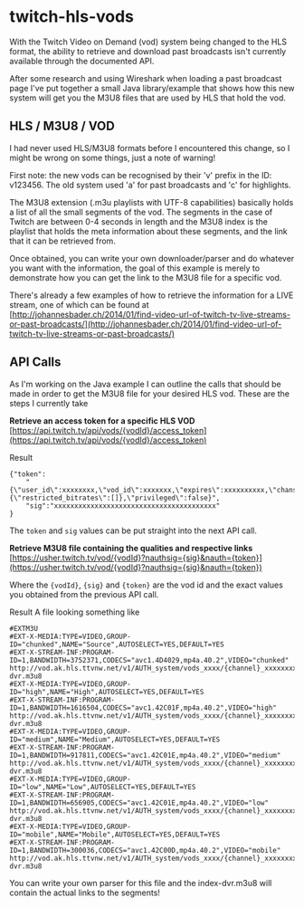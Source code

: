 # twitch-hls-vods
With the Twitch Video on Demand (vod) system being changed to the HLS format, the ability to retrieve and download past broadcasts isn't currently available through the documented API.

After some research and using Wireshark when loading a past broadcast page I've put together a small Java library/example that shows how this new system will get you the M3U8 files that are used by HLS that hold the vod.

## HLS / M3U8 / VOD
I had never used HLS/M3U8 formats before I encountered this change, so I might be wrong on some things, just a note of warning!

First note: the new vods can be recognised by their 'v' prefix in the ID: v123456. The old system used 'a' for past broadcasts and 'c' for highlights.

The M3U8 extension (.m3u playlists with UTF-8 capabilities) basically holds a list of all the small segments of the vod.
The segments in the case of Twitch are between 0-4 seconds in length and the M3U8 index is the playlist that holds the meta information about these segments, and the link that it can be retrieved from.

Once obtained, you can write your own downloader/parser and do whatever you want with the information, the goal of this example is merely to demonstrate how you can get the link to the M3U8 file for a specific vod.

There's already a few examples of how to retrieve the information for a LIVE stream, one of which can be found at [http://johannesbader.ch/2014/01/find-video-url-of-twitch-tv-live-streams-or-past-broadcasts/](http://johannesbader.ch/2014/01/find-video-url-of-twitch-tv-live-streams-or-past-broadcasts/)

## API Calls
As I'm working on the Java example I can outline the calls that should be made in order to get the M3U8 file for your desired HLS vod. These are the steps I currently take

**Retrieve an access token for a specific HLS VOD**  
[https://api.twitch.tv/api/vods/{vodId}/access_token](https://api.twitch.tv/api/vods/{vodId}/access_token)

Result
```
{"token":
    "{\"user_id\":xxxxxxxx,\"vod_id\":xxxxxxx,\"expires\":xxxxxxxxxx,\"chansub\":{\"restricted_bitrates\":[]},\"privileged\":false}",
    "sig":"xxxxxxxxxxxxxxxxxxxxxxxxxxxxxxxxxxxxxxxx"
}
```
The `token` and `sig` values can be put straight into the next API call.

**Retrieve M3U8 file containing the qualities and respective links**  
[https://usher.twitch.tv/vod/{vodId}?nauthsig={sig}&nauth={token}](https://usher.twitch.tv/vod/{vodId}?nauthsig={sig}&nauth={token})

Where the `{vodId}`, `{sig}` and `{token}` are the vod id and the exact values you obtained from the previous API call.

Result
A file looking something like
```
#EXTM3U
#EXT-X-MEDIA:TYPE=VIDEO,GROUP-ID="chunked",NAME="Source",AUTOSELECT=YES,DEFAULT=YES
#EXT-X-STREAM-INF:PROGRAM-ID=1,BANDWIDTH=3752371,CODECS="avc1.4D4029,mp4a.40.2",VIDEO="chunked"
http://vod.ak.hls.ttvnw.net/v1/AUTH_system/vods_xxxx/{channel}_xxxxxxxxxxx_xxxxxxxxx/chunked/index-dvr.m3u8
#EXT-X-MEDIA:TYPE=VIDEO,GROUP-ID="high",NAME="High",AUTOSELECT=YES,DEFAULT=YES
#EXT-X-STREAM-INF:PROGRAM-ID=1,BANDWIDTH=1616504,CODECS="avc1.42C01F,mp4a.40.2",VIDEO="high"
http://vod.ak.hls.ttvnw.net/v1/AUTH_system/vods_xxxx/{channel}_xxxxxxxxxxx_xxxxxxxxx/high/index-dvr.m3u8
#EXT-X-MEDIA:TYPE=VIDEO,GROUP-ID="medium",NAME="Medium",AUTOSELECT=YES,DEFAULT=YES
#EXT-X-STREAM-INF:PROGRAM-ID=1,BANDWIDTH=917811,CODECS="avc1.42C01E,mp4a.40.2",VIDEO="medium"
http://vod.ak.hls.ttvnw.net/v1/AUTH_system/vods_xxxx/{channel}_xxxxxxxxxxx_xxxxxxxxx/medium/index-dvr.m3u8
#EXT-X-MEDIA:TYPE=VIDEO,GROUP-ID="low",NAME="Low",AUTOSELECT=YES,DEFAULT=YES
#EXT-X-STREAM-INF:PROGRAM-ID=1,BANDWIDTH=656905,CODECS="avc1.42C01E,mp4a.40.2",VIDEO="low"
http://vod.ak.hls.ttvnw.net/v1/AUTH_system/vods_xxxx/{channel}_xxxxxxxxxxx_xxxxxxxxx/low/index-dvr.m3u8
#EXT-X-MEDIA:TYPE=VIDEO,GROUP-ID="mobile",NAME="Mobile",AUTOSELECT=YES,DEFAULT=YES
#EXT-X-STREAM-INF:PROGRAM-ID=1,BANDWIDTH=300036,CODECS="avc1.42C00D,mp4a.40.2",VIDEO="mobile"
http://vod.ak.hls.ttvnw.net/v1/AUTH_system/vods_xxxx/{channel}_xxxxxxxxxxx_xxxxxxxxx//mobile/index-dvr.m3u8
```

You can write your own parser for this file and the index-dvr.m3u8 will contain the actual links to the segments!

